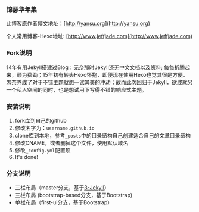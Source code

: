 ### 锦瑟华年集

此博客原作者博文地址：[http://yansu.org](http://yansu.org)

个人常用博客-Hexo地址: [http://www.jeffjade.com](http://www.jeffjade.com)

### Fork说明
14年有用Jekyll搭建过Blog；无奈那时Jekyll还无中文文档以及资料; 每每折腾起来，颇为费劲；15年初有转头Hexo怀抱，即便现在使用Hexo也觉其很是方便。
怎奈养成了对于不错主题就想一试其美的冲动；故而此次回归于Jekyll，欲成就另一个私人空间的同时，也是想试用下写得不错的响应式主题。

### 安装说明

1. fork库到自己的github
2. 修改名字为：`username.github.io`
3. clone库到本地，参考`_posts`中的目录结构自己创建适合自己的文章目录结构
4. 修改CNAME，或者删掉这个文件，使用默认域名
5. 修改`_config.yml`配置项
6. It's done!

### 分支说明

- 三栏布局（master分支，基于[3-Jekyll](https://github.com/P233/3-Jekyll)）
- 三栏布局 (bootstrap-based分支，基于Bootstrap)
- 单栏布局（first-ui分支，基于Bootstrap）
